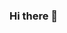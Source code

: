 ### Hi there 👋

<!--
**beet-troll/beet-troll** is a ✨ _special_ ✨ repository because its `README.md` (this file) appears on your GitHub profile.

Here are some ideas to get you started:

👋 Hi, I’m @beet-troll aka Kate Sullivan
👀 I’m interested in ... creating games and hacking!
🌱 I’m currently learning ... network administration and application-level programming! I'm also enjoying learning about data management and analytics at my current internship (peep my resume in my repo if you're interested in learning more)!
💞️ I’m looking to collaborate on ... whatever piques my interest. I'm a natural learner!
📫 How to reach me ... shoot me an email anytime! Always looking to learn.

